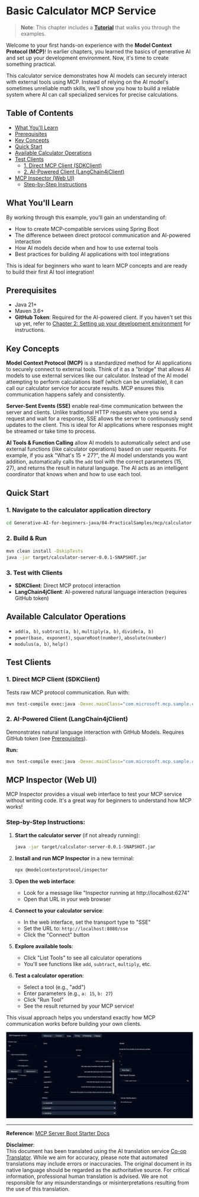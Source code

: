 <!--
CO_OP_TRANSLATOR_METADATA:
{
  "original_hash": "5bd7a347d6ed1d706443f9129dd29dd9",
  "translation_date": "2025-07-25T08:39:12+00:00",
  "source_file": "04-PracticalSamples/mcp/calculator/README.md",
  "language_code": "en"
}
-->
# Basic Calculator MCP Service

>**Note**: This chapter includes a [**Tutorial**](./TUTORIAL.md) that walks you through the examples.

Welcome to your first hands-on experience with the **Model Context Protocol (MCP)**! In earlier chapters, you learned the basics of generative AI and set up your development environment. Now, it's time to create something practical.

This calculator service demonstrates how AI models can securely interact with external tools using MCP. Instead of relying on the AI model's sometimes unreliable math skills, we'll show you how to build a reliable system where AI can call specialized services for precise calculations.

## Table of Contents

- [What You'll Learn](../../../../../04-PracticalSamples/mcp/calculator)
- [Prerequisites](../../../../../04-PracticalSamples/mcp/calculator)
- [Key Concepts](../../../../../04-PracticalSamples/mcp/calculator)
- [Quick Start](../../../../../04-PracticalSamples/mcp/calculator)
- [Available Calculator Operations](../../../../../04-PracticalSamples/mcp/calculator)
- [Test Clients](../../../../../04-PracticalSamples/mcp/calculator)
  - [1. Direct MCP Client (SDKClient)](../../../../../04-PracticalSamples/mcp/calculator)
  - [2. AI-Powered Client (LangChain4jClient)](../../../../../04-PracticalSamples/mcp/calculator)
- [MCP Inspector (Web UI)](../../../../../04-PracticalSamples/mcp/calculator)
  - [Step-by-Step Instructions](../../../../../04-PracticalSamples/mcp/calculator)

## What You'll Learn

By working through this example, you'll gain an understanding of:
- How to create MCP-compatible services using Spring Boot
- The difference between direct protocol communication and AI-powered interaction
- How AI models decide when and how to use external tools
- Best practices for building AI applications with tool integrations

This is ideal for beginners who want to learn MCP concepts and are ready to build their first AI tool integration!

## Prerequisites

- Java 21+
- Maven 3.6+
- **GitHub Token**: Required for the AI-powered client. If you haven't set this up yet, refer to [Chapter 2: Setting up your development environment](../../../02-SetupDevEnvironment/README.md) for instructions.

## Key Concepts

**Model Context Protocol (MCP)** is a standardized method for AI applications to securely connect to external tools. Think of it as a "bridge" that allows AI models to use external services like our calculator. Instead of the AI model attempting to perform calculations itself (which can be unreliable), it can call our calculator service for accurate results. MCP ensures this communication happens safely and consistently.

**Server-Sent Events (SSE)** enable real-time communication between the server and clients. Unlike traditional HTTP requests where you send a request and wait for a response, SSE allows the server to continuously send updates to the client. This is ideal for AI applications where responses might be streamed or take time to process.

**AI Tools & Function Calling** allow AI models to automatically select and use external functions (like calculator operations) based on user requests. For example, if you ask "What's 15 + 27?", the AI model understands you want addition, automatically calls the `add` tool with the correct parameters (15, 27), and returns the result in natural language. The AI acts as an intelligent coordinator that knows when and how to use each tool.

## Quick Start

### 1. Navigate to the calculator application directory
```bash
cd Generative-AI-for-beginners-java/04-PracticalSamples/mcp/calculator
```

### 2. Build & Run
```bash
mvn clean install -DskipTests
java -jar target/calculator-server-0.0.1-SNAPSHOT.jar
```

### 3. Test with Clients
- **SDKClient**: Direct MCP protocol interaction
- **LangChain4jClient**: AI-powered natural language interaction (requires GitHub token)

## Available Calculator Operations

- `add(a, b)`, `subtract(a, b)`, `multiply(a, b)`, `divide(a, b)`
- `power(base, exponent)`, `squareRoot(number)`, `absolute(number)`
- `modulus(a, b)`, `help()`

## Test Clients

### 1. Direct MCP Client (SDKClient)
Tests raw MCP protocol communication. Run with:
```bash
mvn test-compile exec:java -Dexec.mainClass="com.microsoft.mcp.sample.client.SDKClient" -Dexec.classpathScope=test
```

### 2. AI-Powered Client (LangChain4jClient)
Demonstrates natural language interaction with GitHub Models. Requires GitHub token (see [Prerequisites](../../../../../04-PracticalSamples/mcp/calculator)).

**Run:**
```bash
mvn test-compile exec:java -Dexec.mainClass="com.microsoft.mcp.sample.client.LangChain4jClient" -Dexec.classpathScope=test
```

## MCP Inspector (Web UI)

MCP Inspector provides a visual web interface to test your MCP service without writing code. It's a great way for beginners to understand how MCP works!

### Step-by-Step Instructions:

1. **Start the calculator server** (if not already running):
   ```bash
   java -jar target/calculator-server-0.0.1-SNAPSHOT.jar
   ```

2. **Install and run MCP Inspector** in a new terminal:
   ```bash
   npx @modelcontextprotocol/inspector
   ```

3. **Open the web interface**:
   - Look for a message like "Inspector running at http://localhost:6274"
   - Open that URL in your web browser

4. **Connect to your calculator service**:
   - In the web interface, set the transport type to "SSE"
   - Set the URL to: `http://localhost:8080/sse`
   - Click the "Connect" button

5. **Explore available tools**:
   - Click "List Tools" to see all calculator operations
   - You'll see functions like `add`, `subtract`, `multiply`, etc.

6. **Test a calculator operation**:
   - Select a tool (e.g., "add")
   - Enter parameters (e.g., `a: 15`, `b: 27`)
   - Click "Run Tool"
   - See the result returned by your MCP service!

This visual approach helps you understand exactly how MCP communication works before building your own clients.

![npx inspector](../../../../../translated_images/tool.214c70103694335c4cfdc2d624373dfce4b0162f6aea089ac1da9051fb563b7f.en.png)

---
**Reference:** [MCP Server Boot Starter Docs](https://docs.spring.io/spring-ai/reference/api/mcp/mcp-server-boot-starter-docs.html)

**Disclaimer**:  
This document has been translated using the AI translation service [Co-op Translator](https://github.com/Azure/co-op-translator). While we aim for accuracy, please note that automated translations may include errors or inaccuracies. The original document in its native language should be regarded as the authoritative source. For critical information, professional human translation is advised. We are not responsible for any misunderstandings or misinterpretations resulting from the use of this translation.